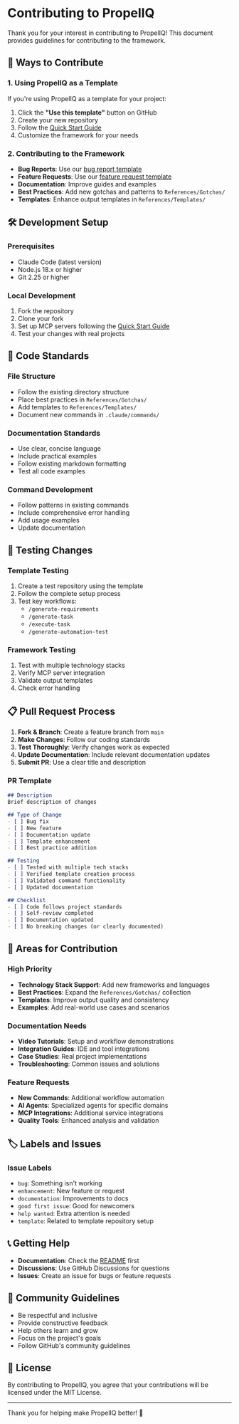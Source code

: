 # Contributing to PropelIQ

Thank you for your interest in contributing to PropelIQ! This document provides guidelines for contributing to the framework.

## 🚀 Ways to Contribute

### 1. Using PropelIQ as a Template
If you're using PropelIQ as a template for your project:
1. Click the **"Use this template"** button on GitHub
2. Create your new repository
3. Follow the [Quick Start Guide](./README.md#-quick-start)
4. Customize the framework for your needs

### 2. Contributing to the Framework
- **Bug Reports**: Use our [bug report template](./.github/ISSUE_TEMPLATE/bug_report.md)
- **Feature Requests**: Use our [feature request template](./.github/ISSUE_TEMPLATE/feature_request.md)
- **Documentation**: Improve guides and examples
- **Best Practices**: Add new gotchas and patterns to `References/Gotchas/`
- **Templates**: Enhance output templates in `References/Templates/`

## 🛠️ Development Setup

### Prerequisites
- Claude Code (latest version)
- Node.js 18.x or higher
- Git 2.25 or higher

### Local Development
1. Fork the repository
2. Clone your fork
3. Set up MCP servers following the [Quick Start Guide](./README.md#-quick-start)
4. Test your changes with real projects

## 📝 Code Standards

### File Structure
- Follow the existing directory structure
- Place best practices in `References/Gotchas/`
- Add templates to `References/Templates/`
- Document new commands in `.claude/commands/`

### Documentation Standards
- Use clear, concise language
- Include practical examples
- Follow existing markdown formatting
- Test all code examples

### Command Development
- Follow patterns in existing commands
- Include comprehensive error handling
- Add usage examples
- Update documentation

## 🧪 Testing Changes

### Template Testing
1. Create a test repository using the template
2. Follow the complete setup process
3. Test key workflows:
   - `/generate-requirements`
   - `/generate-task`
   - `/execute-task`
   - `/generate-automation-test`

### Framework Testing
1. Test with multiple technology stacks
2. Verify MCP server integration
3. Validate output templates
4. Check error handling

## 📋 Pull Request Process

1. **Fork & Branch**: Create a feature branch from `main`
2. **Make Changes**: Follow our coding standards
3. **Test Thoroughly**: Verify changes work as expected
4. **Update Documentation**: Include relevant documentation updates
5. **Submit PR**: Use a clear title and description

### PR Template
```markdown
## Description
Brief description of changes

## Type of Change
- [ ] Bug fix
- [ ] New feature
- [ ] Documentation update
- [ ] Template enhancement
- [ ] Best practice addition

## Testing
- [ ] Tested with multiple tech stacks
- [ ] Verified template creation process
- [ ] Validated command functionality
- [ ] Updated documentation

## Checklist
- [ ] Code follows project standards
- [ ] Self-review completed
- [ ] Documentation updated
- [ ] No breaking changes (or clearly documented)
```

## 🎯 Areas for Contribution

### High Priority
- **Technology Stack Support**: Add new frameworks and languages
- **Best Practices**: Expand the `References/Gotchas/` collection
- **Templates**: Improve output quality and consistency
- **Examples**: Add real-world use cases and scenarios

### Documentation Needs
- **Video Tutorials**: Setup and workflow demonstrations
- **Integration Guides**: IDE and tool integrations
- **Case Studies**: Real project implementations
- **Troubleshooting**: Common issues and solutions

### Feature Requests
- **New Commands**: Additional workflow automation
- **AI Agents**: Specialized agents for specific domains
- **MCP Integrations**: Additional service integrations
- **Quality Tools**: Enhanced analysis and validation

## 🏷️ Labels and Issues

### Issue Labels
- `bug`: Something isn't working
- `enhancement`: New feature or request
- `documentation`: Improvements to docs
- `good first issue`: Good for newcomers
- `help wanted`: Extra attention is needed
- `template`: Related to template repository setup

## 📞 Getting Help

- **Documentation**: Check the [README](./README.md) first
- **Discussions**: Use GitHub Discussions for questions
- **Issues**: Create an issue for bugs or feature requests

## 🤝 Community Guidelines

- Be respectful and inclusive
- Provide constructive feedback
- Help others learn and grow
- Focus on the project's goals
- Follow GitHub's community guidelines

## 📄 License

By contributing to PropelIQ, you agree that your contributions will be licensed under the MIT License.

---

Thank you for helping make PropelIQ better! 🚀